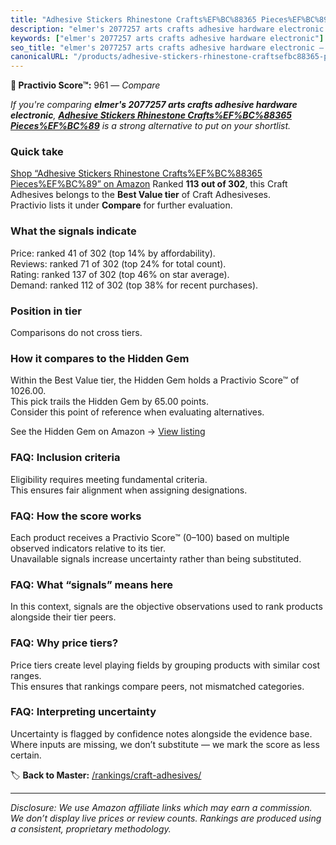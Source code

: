 ```yaml
---
title: "Adhesive Stickers Rhinestone Crafts%EF%BC%88365 Pieces%EF%BC%89"
description: "elmer's 2077257 arts crafts adhesive hardware electronic: Data-driven ranking using the Practivio Score™. Positioned by quality, value, demand, findability, mo…"
keywords: ["elmer's 2077257 arts crafts adhesive hardware electronic"]
seo_title: "elmer's 2077257 arts crafts adhesive hardware electronic — Compare (2025)"
canonicalURL: "/products/adhesive-stickers-rhinestone-craftsefbc88365-piecesefbc89-B07N63KTTF/"
---
```


**🛒 Practivio Score™:** 961 — _Compare_


*If you're comparing **elmer's 2077257 arts crafts adhesive hardware electronic**, **[Adhesive Stickers Rhinestone Crafts%EF%BC%88365 Pieces%EF%BC%89](https://www.amazon.com/dp/B07N63KTTF?tag=practivio-20)** is a strong alternative to put on your shortlist.*
### Quick take
[Shop “Adhesive Stickers Rhinestone Crafts%EF%BC%88365 Pieces%EF%BC%89” on Amazon](https://www.amazon.com/dp/B07N63KTTF?tag=practivio-20)
Ranked **113 out of 302**, this Craft Adhesives belongs to the **Best Value tier** of Craft Adhesiveses.  
Practivio lists it under **Compare** for further evaluation.

### What the signals indicate
Price: ranked 41 of 302 (top 14% by affordability).  
Reviews: ranked 71 of 302 (top 24% for total count).  
Rating: ranked 137 of 302 (top 46% on star average).  
Demand: ranked 112 of 302 (top 38% for recent purchases).

### Position in tier
Comparisons do not cross tiers.

### How it compares to the Hidden Gem
Within the Best Value tier, the Hidden Gem holds a Practivio Score™ of 1026.00.  
This pick trails the Hidden Gem by 65.00 points.  
Consider this point of reference when evaluating alternatives.  

See the Hidden Gem on Amazon → [View listing](https://www.amazon.com/dp/B00178QSE6?tag=practivio-20)

### FAQ: Inclusion criteria
Eligibility requires meeting fundamental criteria.  
This ensures fair alignment when assigning designations.

### FAQ: How the score works
Each product receives a Practivio Score™ (0–100) based on multiple observed indicators relative to its tier.  
Unavailable signals increase uncertainty rather than being substituted.

### FAQ: What “signals” means here
In this context, signals are the objective observations used to rank products alongside their tier peers.

### FAQ: Why price tiers?
Price tiers create level playing fields by grouping products with similar cost ranges.  
This ensures that rankings compare peers, not mismatched categories.

### FAQ: Interpreting uncertainty
Uncertainty is flagged by confidence notes alongside the evidence base.  
Where inputs are missing, we don’t substitute — we mark the score as less certain.

<!-- Missing template for Compare/CompareWithinPriceClass -->


🏷️ **Back to Master:** [/rankings/craft-adhesives/](/rankings/craft-adhesives/)

---
_Disclosure: We use Amazon affiliate links which may earn a commission. We don’t display live prices or review counts. Rankings are produced using a consistent, proprietary methodology._
